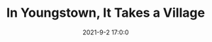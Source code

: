 ---
"title": "In Youngstown, It Takes a Village"
"date": "2021-9-2 17:0:0"
"feed_name": "INDUSTRYWEEK"
"feed_website": "https://www.industryweek.com/"
"feed_rss": "https://www.industryweek.com/__rss/website-scheduled-content.xml?input=%7B%22sectionAlias%22%3A%22home%22%7D"
"link": "https://www.industryweek.com/the-economy/article/21173438/in-youngstown-it-takes-a-village"
"file": "_posts/2021-1-1-cc4d74e3c60794afbc97dff8dc9a17d44167e3f1.md"
"accident": "0"
"drilling": "0"
"dead": "0"
"injured": "0"
---